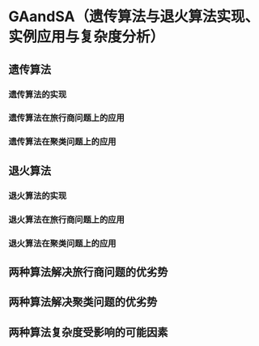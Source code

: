 # GAandSA（遗传算法与退火算法实现、实例应用与复杂度分析）
## 遗传算法
### 遗传算法的实现
### 遗传算法在旅行商问题上的应用
### 遗传算法在聚类问题上的应用
## 退火算法
### 退火算法的实现
### 退火算法在旅行商问题上的应用
### 退火算法在聚类问题上的应用
## 两种算法解决旅行商问题的优劣势
## 两种算法解决聚类问题的优劣势
## 两种算法复杂度受影响的可能因素
